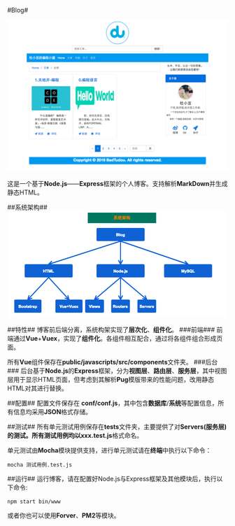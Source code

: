 #Blog#

![演示图片][img-demo]

这是一个基于**Node.js**——**Express**框架的个人博客。支持解析**MarkDown**并生成静态HTML。

##系统架构##
![系统架构][img-systemstructure]

##特性##
博客前后端分离，系统构架实现了**层次化**、**组件化**。
###前端###
前端通过**Vue**+**Vuex**，实现了**组件化**。各组件相互配合，通过将各组件组合形成页面。

所有**Vue**组件保存在**public/javascripts/src/components**文件夹。
###后台###
后台基于**Node.js**的**Express**框架，分为**视图层**、**路由层**、**服务层**，其中视图层用于显示HTML页面，但考虑到其解析**Pug**模版带来的性能问题，改用静态HTML对其进行替换。

##配置##
配置文件保存在 **conf/conf.js**，其中包含**数据库**/**系统**等配置信息，所有信息均采用**JSON**格式存储。

##测试##
所有单元测试用例保存在**tests**文件夹，主要提供了对**Servers(服务层)**的测试。所有测试用例均以**xxx.test.js**格式命名。

单元测试由**Mocha**模块提供支持，进行单元测试请在**终端**中执行以下命令：
```
mocha 测试用例.test.js
```
##运行##
运行博客，请在配置好Node.js与Express框架及其他模块后，执行以下命令:
```
npm start bin/www
```
或者你也可以使用**Forver**、**PM2**等模块。

[img-demo]: ./docs/images/demo.png "演示图片"
[img-systemstructure]:./docs/images/system-structure.png "系统架构"

